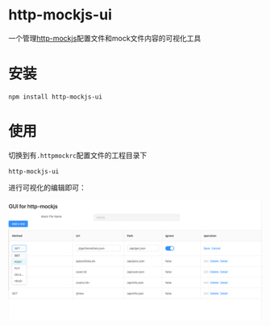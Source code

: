 # http-mockjs-ui

一个管理[http-mockjs](https://github.com/brizer/http-mocker)配置文件和mock文件内容的可视化工具


# 安装

```
npm install http-mockjs-ui
```

# 使用
切换到有`.httpmockrc`配置文件的工程目录下

```
http-mockjs-ui

```

进行可视化的编辑即可：

![](https://raw.githubusercontent.com/brizer/graph-bed/master/img/20190605142856.png)